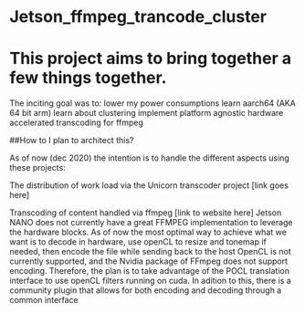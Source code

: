# Jetson_ffmpeg_trancode_cluster

# This project aims to bring together a few things together. 

The inciting goal was to:
lower my power consumptions
learn aarch64 (AKA 64 bit arm)
learn about clustering 
implement platform agnostic hardware accelerated transcoding for ffmpeg


##How to I plan to architect this?

As of now (dec 2020) the intention is to handle the different aspects using these projects:

The distribution of work load via the Unicorn transcoder project [link goes here]

Transcoding of content handled via ffmpeg [link to website here]
  Jetson NANO does not currently have a great FFMPEG implementation to leverage the hardware blocks.
    As of now the most optimal way to achieve what we want is to decode in hardware, use openCL to resize and tonemap if needed, then encode the file while sending back to the host 
     OpenCL is not currently supported, and the Nvidia package of FFmpeg does not support encoding. Therefore, the plan is to take advantage of the POCL translation interface to use openCL filters running on cuda. In adition to this, there is a community plugin that allows for both encoding and decoding through a common interface
     
    

